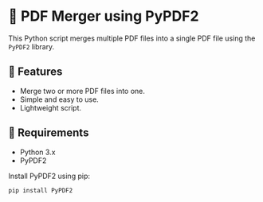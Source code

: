 # 📄 PDF Merger using PyPDF2

This Python script merges multiple PDF files into a single PDF file using the `PyPDF2` library.

## 🚀 Features

- Merge two or more PDF files into one.
- Simple and easy to use. 
- Lightweight script.

## 🧰 Requirements

- Python 3.x
- PyPDF2

Install PyPDF2 using pip:

```bash
pip install PyPDF2
